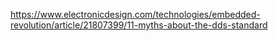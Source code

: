 https://www.electronicdesign.com/technologies/embedded-revolution/article/21807399/11-myths-about-the-dds-standard
